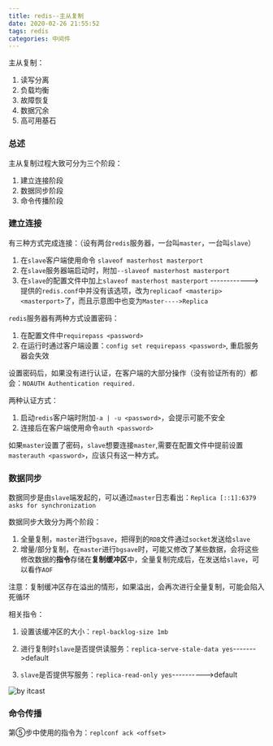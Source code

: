 ```yaml
---
title: redis--主从复制
date: 2020-02-26 21:55:52
tags: redis
categories: 中间件
---
```


主从复制：

1. 读写分离
2. 负载均衡
3. 故障恢复
4. 数据冗余
5. 高可用基石

### 总述

主从复制过程大致可分为三个阶段：

1. 建立连接阶段
2. 数据同步阶段
3. 命令传播阶段

### 建立连接

有三种方式完成连接：（设有两台`redis`服务器，一台叫`master`，一台叫`slave`）

1. 在`slave`客户端使用命令 `slaveof masterhost masterport`
2. 在`slave`服务器端启动时，附加`--slaveof masterhost masterport`
3. 在`slave`的配置文件中加上`slaveof masterhost masterport`   ------------> 提供的`redis.conf`中并没有该选项，改为`replicaof <masterip> <masterport>`了，而且示意图中也变为`Master---->Replica`

`redis`服务器有两种方式设置密码：

1. 在配置文件中`requirepass <password>`
2. 在运行时通过客户端设置：`config set requirepass <password>`, 重启服务器会失效

设置密码后，如果没有进行认证，在客户端的大部分操作（没有验证所有的）都会：`NOAUTH Authentication required.`

两种认证方式：

1. 启动`redis`客户端时附加`-a | -u <password>`，会提示可能不安全
2. 连接后在客户端使用命令`auth <password>`

如果`master`设置了密码，`slave`想要连接`master`,需要在配置文件中提前设置`masterauth <password>`，应该只有这一种方式。

### 数据同步

数据同步是由`slave`端发起的，可以通过`master`日志看出：`Replica [::1]:6379 asks for synchronization`

数据同步大致分为两个阶段：

1. 全量复制，`master`进行`bgsave`，把得到的`RDB`文件通过`socket`发送给`slave`
2. 增量/部分复制，在`master`进行`bgsave`时，可能又修改了某些数据，会将这些修改数据的**指令**存储在**复制缓冲区**中，全量复制完成后，在发送给`slave`，可以看作`AOF`

​	注意：复制缓冲区存在溢出的情形，如果溢出，会再次进行全量复制，可能会陷入死循环

相关指令：

1. 设置该缓冲区的大小：`repl-backlog-size 1mb`

2. 进行复制时`slave`是否提供读服务：`replica-serve-stale-data yes`------->default
3. `slave`是否提供写服务：`replica-read-only yes`---------->default

![by itcast](https://image.zero22.top/redis/runid_offset.png)

### 命令传播

第⑤步中使用的指令为：`replconf ack <offset>`



